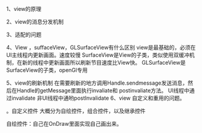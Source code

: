 1、view的原理

2、view的消息分发机制

3、适配的问题

4、View ，suffaceView，GLSurfaceView有什么区别
   view是最基础的，必须在UI主线程内更新画面。速度较慢
   SurfaceView是View的子类，类似使用双缓冲机制，在新的线程中更新画面所以刷新节目速度比View快。
   GLSurfaceView是SurfaceView的子类，openGl专用

5、view的刷新机制
   在需要刷新的地方调用Handle.sendmessage发送消息，然后在Handle的getMessage里面执行invaliate和 postinvaliate方法。
   UI线程中通过invalidate 
   非UI线程中通哟postInvalidate
6、view 自定义和重用的问题。

。自定义控件
  大概分为自绘控件，组合控件，以及继承控件

  自绘控件：自己在OnDraw里面实现自己画出来。